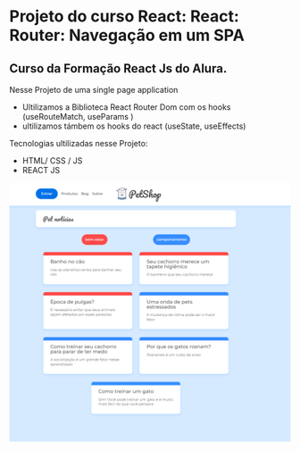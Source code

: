 # Projeto do curso React: React: Router: Navegação em um SPA
## Curso da Formação React Js do Alura.

Nesse Projeto de uma single page application 
- Ultilizamos a Biblioteca React Router Dom com os hooks (useRouteMatch, useParams )
- ultilizamos támbem os hooks do react (useState, useEffects)

Tecnologias ultilizadas nesse Projeto:
- HTML/ CSS / JS 
- REACT JS

![img](https://github.com/CostaDayana/Projeto_React_Router/blob/master/src/assets/img/Capturar.PNG)

